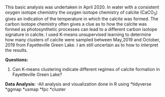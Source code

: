 This basic analysis was undertaken in April 2020. In water with a consistent oxygen isotope chemistry the oxygen isotope chemistry of calcite (CaCO<sub>3</sub>) gives an indication of the temperature in which the calcite was formed. The carbon isotope chemistry often gives a clue as to how the calcite was formed as photosynthetic processes can lead to a different carbon isotope signature in calcite. I used K-means unsupervised learning to determine how many clusters of calcite were sampled between May,2019 and October, 2019 from Fayetteville Green Lake. I am still uncertain as to how to interpret the results.

<b>Questions:</b>
1. Can K-means clustering indicate different regimes of calcite formation in Fayetteville Green Lake?

<b>Data Analysis:</b>
-All analysis and visualization done in R using *tidyverse *ggmap *usmap *fpc *cluster

